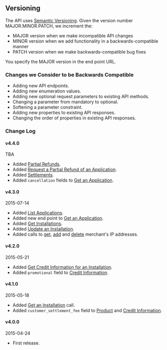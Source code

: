 ## Versioning

The API uses [Semantic Versioning](http://semver.org/). Given the version number
MAJOR.MINOR.PATCH, we increment the:

- MAJOR version when we make incompatible API changes
- MINOR version when we add functionality in a backwards-compatible manner
- PATCH version when we make backwards-compatible bug fixes

You specify the MAJOR version in the end point URL.

### Changes we Consider to be Backwards Compatible

- Adding new API endpoints.
- Adding new enumeration values.
- Adding new optional request parameters to existing API methods.
- Changing a parameter from mandatory to optional.
- Softening a parameter constraint.
- Adding new properties to existing API responses.
- Changing the order of properties in existing API responses.

### Change Log

#### v4.4.0
TBA

- Added [Partial Refunds](#partial-refunds).
- Added [Request a Partial Refund of an Application](#request-a-partial-refund-of-an-application).
- Added [Settlements](#settlements).
- Added `cancellation` fields to [Get an Application](#get-an-application).

#### v4.3.0
2015-07-14

- Added [List Applications](#list-applications).
- Added new end point to [Get an Application](#get-an-application).
- Added [Get Installations](#get-installations).
- Added [Update an Installation](#update-an-installation).
- Added calls to [get](#get-the-merchants-ip-addresses), [add](#add-an-merchants-ip-address) and [delete](#delete-an-merchants-ip-address) merchant's IP addresses.

#### v4.2.0
2015-05-21

- Added [Get Credit Information for an Installation](#get-credit-information-for-an-installation).
- Added `promotional` field to [Credit Information](#get-credit-information-for-a-product).

#### v4.1.0
2015-05-18

- Added [Get an Installation](#get-an-installation) call.
- Added `customer_settlement_fee` field to [Product](#get-a-product) and
  [Credit Information](#get-credit-information-for-a-product).

#### v4.0.0
2015-04-24

- First release.
